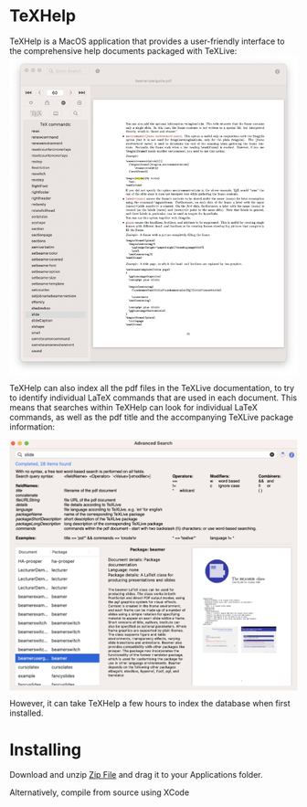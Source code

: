 # TeXHelp
TeXHelp is a MacOS application that provides a user-friendly interface to the comprehensive help documents packaged with TeXLive:
<img src="UserGuide/HelpDoc.jpg" width="600px" align="center"> 

TeXHelp can also index all the pdf files in the TeXLive documentation, to try to identify individual LaTeX commands that are used in each document. This means that searches within TeXHelp can look for individual LaTeX commands, as well as the pdf title and the accompanying TeXLive package information:

<img src="UserGuide/AdvancedSearch.jpg" width="600px" align="center"> 

However, it can take TeXHelp a few hours to index the database when first installed.


# Installing

Download and unzip [Zip File](TeXHelp.zip) and drag it to your Applications folder.

Alternatively, compile from source using XCode
